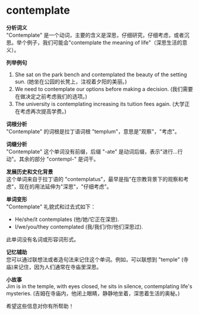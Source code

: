 # contemplate

**分析词义**  
"Contemplate" 是一个动词，主要的含义是深思，仔细研究，仔细考虑，或者沉思。举个例子，我们可能会"contemplate the meaning of life"（深思生活的意义）。

  

**列举例句**

  

1.  She sat on the park bench and contemplated the beauty of the setting sun. (她坐在公园的长凳上，注视着夕阳的美丽。)
2.  We need to contemplate our options before making a decision. (我们需要在做决定之前考虑我们的选项。)
3.  The university is contemplating increasing its tuition fees again. (大学正在考虑再次提高学费。)

  

**词根分析**  
"Contemplate" 的词根是拉丁语词根 "templum"，意思是"观察"，"考虑"。

  

**词缀分析**  
"Contemplate" 这个单词没有前缀，后缀 "-ate" 是动词后缀，表示"进行...行动"。其余的部分 "contempl-" 是词干。

  

**发展历史和文化背景**  
这个单词来自于拉丁语的 "contemplatus"，最早是指"在宗教背景下的观察和考虑"，现在的用法延伸为"深思"，"仔细考虑"。

  

**单词变形**  
"Contemplate" 礼貌式和过去式如下：

  

*   He/she/it contemplates (他/她/它正在深思).
*   I/we/you/they contemplated (我/我们/你/他们深思过).

  

此单词没有名词或形容词形式。

  

**记忆辅助**  
您可以通过联想法或者造句法来记住这个单词。例如，可以联想到 "temple" (寺庙)来记住，因为人们通常在寺庙里深思。

  

**小故事**  
Jim is in the temple, with eyes closed, he sits in silence, contemplating life's mysteries. (吉姆在寺庙内，他闭上眼睛，静静地坐着，深思着生活的奥秘。)

  

希望这些信息对你有所帮助！
